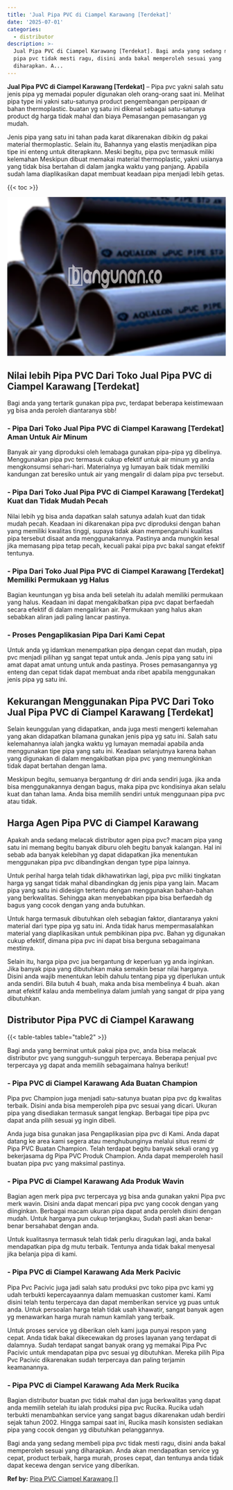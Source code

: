 ```yaml
---
title: 'Jual Pipa PVC di Ciampel Karawang [Terdekat]'
date: '2025-07-01'
categories:
  - distributor
description: >-
  Jual Pipa PVC di Ciampel Karawang [Terdekat]. Bagi anda yang sedang membeli
  pipa pvc tidak mesti ragu, disini anda bakal memperoleh sesuai yang
  diharapkan. A...
---
```


**Jual Pipa PVC di Ciampel Karawang \[Terdekat\]** – Pipa pvc yakni salah satu jenis pipa yg memadai populer digunakan oleh orang-orang saat ini. Melihat pipa type ini yakni satu-satunya product pengembangan perpipaan dr bahan thermoplastic. buatan yg satu ini dikenal sebagai satu-satunya product dg harga tidak mahal dan biaya Pemasangan pemasangan yg mudah.

Jenis pipa yang satu ini tahan pada karat dikarenakan dibikin dg pakai material thermoplastic. Selain itu, Bahannya yang elastis menjadikan pipa tipe ini enteng untuk diterapkann. Meski begitu, pipa pvc termasuk miliki kelemahan Meskipun dibuat memakai material thermoplastic, yakni usianya yang tidak bisa bertahan di dalam jangka waktu yang panjang. Apabila sudah lama diaplikasikan dapat membuat keadaan pipa menjadi lebih getas.

{{< toc >}}

![Jual Pipa PVC di Ciampel Karawang [Terdekat]](/images/jaul-pipa-pvc-57.png)

## Nilai lebih Pipa PVC Dari Toko Jual Pipa PVC di Ciampel Karawang \[Terdekat\]

Bagi anda yang tertarik gunakan pipa pvc, terdapat beberapa keistimewaan yg bisa anda peroleh diantaranya sbb!

### \- Pipa Dari Toko Jual Pipa PVC di Ciampel Karawang \[Terdekat\] Aman Untuk Air Minum

Banyak air yang diproduksi oleh lemabaga gunakan pipa-pipa yg dibelinya. Menggunakan pipa pvc termasuk cukup efektif untuk air minum yg anda mengkonsumsi sehari-hari. Materialnya yg lumayan baik tidak memiliki kandungan zat beresiko untuk air yang mengalir di dalam pipa pvc tersebut.

### \- Pipa Dari Toko Jual Pipa PVC di Ciampel Karawang \[Terdekat\] Kuat dan Tidak Mudah Pecah

Nilai lebih yg bisa anda dapatkan salah satunya adalah kuat dan tidak mudah pecah. Keadaan ini dikarenakan pipa pvc diproduksi dengan bahan yang memiliki kwalitas tinggi, supaya tidak akan mempengaruhi kualitas pipa tersebut disaat anda menggunakannya. Pastinya anda mungkin kesal jika memasang pipa tetap pecah, kecuali pakai pipa pvc bakal sangat efektif tentunya.

### \- Pipa Dari Toko Jual Pipa PVC di Ciampel Karawang \[Terdekat\] Memiliki Permukaan yg Halus

Bagian keuntungan yg bisa anda beli setelah itu adalah memiliki permukaan yang halus. Keadaan ini dapat mengakibatkan pipa pvc dapat berfaedah secara efektif di dalam mengalirkan air. Permukaan yang halus akan sebabkan aliran jadi paling lancar pastinya.

### \- Proses Pengaplikasian Pipa Dari Kami Cepat

Untuk anda yg idamkan menempatkan pipa dengan cepat dan mudah, pipa pvc menjadi pilihan yg sangat tepat untuk anda. Jenis pipa yang satu ini amat dapat amat untung untuk anda pastinya. Proses pemasangannya yg enteng dan cepat tidak dapat membuat anda ribet apabila menggunakan jenis pipa yg satu ini.

## Kekurangan Menggunakan Pipa PVC Dari Toko Jual Pipa PVC di Ciampel Karawang \[Terdekat\]

Selain keunggulan yang didapatkan, anda juga mesti mengerti kelemahan yang akan didapatkan bilamana gunakan jenis pipa yg satu ini. Salah satu kelemahannya ialah jangka waktu yg lumayan memadai apabila anda menggunakan tipe pipa yang satu ini. Keadaan selanjutnya karena bahan yang digunakan di dalam mengakibatkan pipa pvc yang memungkinkan tidak dapat bertahan dengan lama.

Meskipun begitu, semuanya bergantung dr diri anda sendiri juga. jika anda bisa menggunakannya dengan bagus, maka pipa pvc kondisinya akan selalu kuat dan tahan lama. Anda bisa memilih sendiri untuk menggunaan pipa pvc atau tidak.

## Harga Agen Pipa PVC di Ciampel Karawang

Apakah anda sedang melacak distributor agen pipa pvc? macam pipa yang satu ini memang begitu banyak diburu oleh begitu banyak kalangan. Hal ini sebab ada banyak kelebihan yg dapat didapatkan jika menentukan menggunakan pipa pvc dibandingkan dengan type pipa lainnya.

Untuk perihal harga telah tidak dikhawatirkan lagi, pipa pvc miliki tingkatan harga yg sangat tidak mahal dibandingkan dg jenis pipa yang lain. Macam pipa yang satu ini didesign tertentu dengan menggunakan bahan-bahan yang berkwalitas. Sehingga akan menyebabkan pipa bisa berfaedah dg bagus yang cocok dengan yang anda butuhkan.

Untuk harga termasuk dibutuhkan oleh sebagian faktor, diantaranya yakni material dari type pipa yg satu ini. Anda tidak harus mempermasalahkan material yang diaplikasikan untuk pembikinan pipa pvc. Bahan yg digunakan cukup efektif, dimana pipa pvc ini dapat bisa berguna sebagaimana mestinya.

Selain itu, harga pipa pvc jua bergantung dr keperluan yg anda inginkan. Jika banyak pipa yang dibutuhkan maka semakin besar nilai harganya. Disini anda wajib menentukan lebih dahulu tentang pipa yg diperlukan untuk anda sendiri. Bila butuh 4 buah, maka anda bisa membelinya 4 buah. akan amat efektif kalau anda membelinya dalam jumlah yang sangat dr pipa yang dibutuhkan.

## Distributor Pipa PVC di Ciampel Karawang

{{< table-tables table="table2" >}}

Bagi anda yang berminat untuk pakai pipa pvc, anda bisa melacak distributor pvc yang sungguh-sungguh terpercaya. Beberapa penjual pvc terpercaya yg dapat anda memilih sebagaimana halnya berikut!

### \- Pipa PVC di Ciampel Karawang Ada Buatan Champion

Pipa pvc Champion juga menjadi satu-satunya buatan pipa pvc dg kwalitas terbaik. Disini anda bisa memperoleh pipa pvc sesuai yang dicari. Ukuran pipa yang disediakan termasuk sangat lengkap. Berbagai tipe pipa pvc dapat anda pilih sesuai yg ingin dibeli.

Anda juga bisa gunakan jasa Pengaplikasian pipa pvc di Kami. Anda dapat datang ke area kami segera atau menghubunginya melalui situs resmi dr Pipa PVC Buatan Champion. Telah terdapat begitu banyak sekali orang yg bekerjasama dg Pipa PVC Produk Champion. Anda dapat memperoleh hasil buatan pipa pvc yang maksimal pastinya.

### \- Pipa PVC di Ciampel Karawang Ada Produk Wavin

Bagian agen merk pipa pvc terpercaya yg bisa anda gunakan yakni Pipa pvc merk wavin. Disini anda dapat mencari pipa pvc yang cocok dengan yang diinginkan. Berbagai macam ukuran pipa dapat anda peroleh disini dengan mudah. Untuk harganya pun cukup terjangkau, Sudah pasti akan benar-benar bersahabat dengan anda.

Untuk kualitasnya termasuk telah tidak perlu diragukan lagi, anda bakal mendapatkan pipa dg mutu terbaik. Tentunya anda tidak bakal menyesal jika belanja pipa di kami.

### \- Pipa PVC di Ciampel Karawang Ada Merk Pacivic

Pipa Pvc Pacivic juga jadi salah satu produksi pvc toko pipa pvc kami yg udah terbukti kepercayaannya dalam memuaskan customer kami. Kami disini telah tentu terpercaya dan dapat memberikan service yg puas untuk anda. Untuk persoalan harga telah tidak usah khawatir, sangat banyak agen yg menawarkan harga murah namun kamilah yang terbaik.

Untuk proses service yg diberikan oleh kami juga punyai respon yang cepat. Anda tidak bakal dikecewakan dg proses layanan yang terdapat di dalamnya. Sudah terdapat sangat banyak orang yg memakai Pipa Pvc Pacivic untuk mendapatan pipa pvc sesuai yg dibutuhkan. Mereka pilih Pipa Pvc Pacivic dikarenakan sudah terpercaya dan paling terjamin keamanannya.

### \- Pipa PVC di Ciampel Karawang Ada Merk Rucika

Bagian distributor buatan pvc tidak mahal dan juga berkwalitas yang dapat anda memilih setelah itu ialah produksi pipa pvc Rucika. Rucika udah terbukti menambahkan service yang sangat bagus dikarenakan udah berdiri sejak tahun 2002. Hingga sampai saat ini, Rucika masih konsisten sediakan pipa yang cocok dengan yg dibutuhkan pelanggannya.

Bagi anda yang sedang membeli pipa pvc tidak mesti ragu, disini anda bakal memperoleh sesuai yang diharapkan. Anda akan mendapatkan service yg cepat, product terbaik, harga murah, proses cepat, dan tentunya anda tidak dapat kecewa dengan service yang diberikan.

**Ref by:** [Pipa PVC Ciampel Karawang []](https://id.wikipedia.org/wiki/Pipa)

